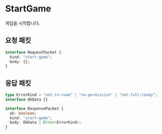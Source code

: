 # StartGame

게임을 시작합니다.

## 요청 패킷

```typescript
interface RequestPacket {
  kind: "start-game";
  body: {};
}
```

## 응답 패킷

```typescript
type ErrorKind = "not-in-room" | "no-permission" | "not-full-ready";
interface OkData {}

interface ResponsePacket {
  ok: boolean;
  kind: "start-game";
  body: OkData | Error<ErrorKind>;
}
```
